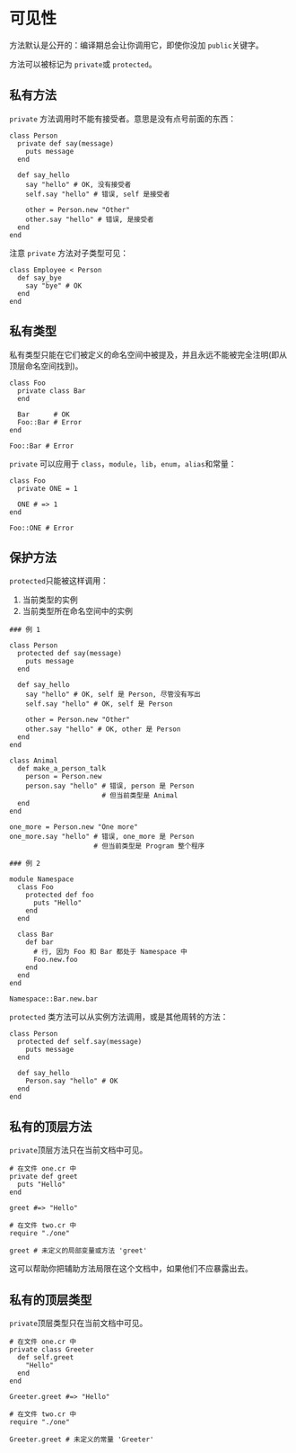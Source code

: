 # 可见性

方法默认是公开的：编译期总会让你调用它，即使你没加 `public`关键字。

方法可以被标记为 `private`或 `protected`。

## 私有方法

`private` 方法调用时不能有接受者。意思是没有点号前面的东西：

```crystal
class Person
  private def say(message)
    puts message
  end

  def say_hello
    say "hello" # OK, 没有接受者
    self.say "hello" # 错误, self 是接受者

    other = Person.new "Other"
    other.say "hello" # 错误, 是接受者
  end
end
```

注意 `private` 方法对子类型可见：

```crystal
class Employee < Person
  def say_bye
    say "bye" # OK
  end
end
```

## 私有类型

私有类型只能在它们被定义的命名空间中被提及，并且永远不能被完全注明(即从顶层命名空间找到)。

```crystal
class Foo
  private class Bar
  end

  Bar      # OK
  Foo::Bar # Error
end

Foo::Bar # Error
```

`private` 可以应用于 `class`，`module`，`lib`，`enum`，`alias`和常量：

```crystal
class Foo
  private ONE = 1

  ONE # => 1
end

Foo::ONE # Error
```

## 保护方法

`protected`只能被这样调用：

1. 当前类型的实例
2. 当前类型所在命名空间中的实例

```crystal
### 例 1

class Person
  protected def say(message)
    puts message
  end

  def say_hello
    say "hello" # OK, self 是 Person, 尽管没有写出
    self.say "hello" # OK, self 是 Person

    other = Person.new "Other"
    other.say "hello" # OK, other 是 Person
  end
end

class Animal
  def make_a_person_talk
    person = Person.new
    person.say "hello" # 错误, person 是 Person
                       # 但当前类型是 Animal
  end
end

one_more = Person.new "One more"
one_more.say "hello" # 错误, one_more 是 Person
                     # 但当前类型是 Program 整个程序

### 例 2

module Namespace
  class Foo
    protected def foo
      puts "Hello"
    end
  end

  class Bar
    def bar
      # 行, 因为 Foo 和 Bar 都处于 Namespace 中
      Foo.new.foo
    end
  end
end

Namespace::Bar.new.bar
```

`protected` 类方法可以从实例方法调用，或是其他周转的方法：

```crystal
class Person
  protected def self.say(message)
    puts message
  end

  def say_hello
    Person.say "hello" # OK
  end
end
```

## 私有的顶层方法

`private`顶层方法只在当前文档中可见。

```crystal
# 在文件 one.cr 中
private def greet
  puts "Hello"
end

greet #=> "Hello"

# 在文件 two.cr 中
require "./one"

greet # 未定义的局部变量或方法 'greet'
```

这可以帮助你把辅助方法局限在这个文档中，如果他们不应暴露出去。

## 私有的顶层类型

`private`顶层类型只在当前文档中可见。

```crystal
# 在文件 one.cr 中
private class Greeter
  def self.greet
    "Hello"
  end
end

Greeter.greet #=> "Hello"

# 在文件 two.cr 中
require "./one"

Greeter.greet # 未定义的常量 'Greeter'
```
